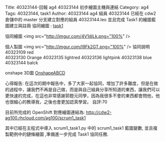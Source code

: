 Title: 40323144-回報 ag4 40323144 初步繪圖主機與連結
Category: ag4
Tags: 40323144, task1
Author: 40323144
ag4 組員 40323144 已經在 cdw2 倉儲中的 master 分支建立對應的組員 40323144.leo 並且完成 Task1 的繪圖藍圖建立與註冊
協同繪圖 : <a href="http://cdw2fork-40323138.rhcloud.com/ag4/task1">task1</a> 

協同繪圖
<img src="http://imgur.com/4V1djLk.png="100%" />

個人製圖
<img src="http://imgur.com/I9Fk2GT.png="100%" />
協同說明
40323109 red   
40323130 Orange 
40323135 lightred
40323136 lightpink
40323138 blue
40323144 balck 

onshape  3D圖
<a href="https://github.com/40323113/cdw2/blob/gh-pages/users/s2a/g4/ABCD.stl">OnshapeABCD</a>
<script src="https://github.com/40323113/cdw2/blob/gh-pages/users/s2a/g4/ABCD.stl"></script>
心得報告:
在這次的期中報告中，多了大家一起協同，增加了許多難度，但是在做的過程中，讓我們不再是自己做，而是與自己組員分享所知道的東西，讓我們可以更快速的完成，在這也非常感謝郭鐙元同學，因為我很多不會的東西都會問他，他也很細心的教導我，之後也會更加認真學習。
自評:70
<!-- PELICAN_END_SUMMARY -->

目前所完成的 OpenShift 對應繪圖連結為: <a href="http://cdw2-ag100.rhcloud.com/ag100/scrum1_task1">http://cdw2-ag100.rhcloud.com/ag100/scrum1_task1</a>

其中已經在主程式中導入 scrum1_task1.py 中的 scrum1_task1 藍圖變數, 並且複製範例中的鏈條繪圖 ,準備進一步完成 Task1 協同任務.
